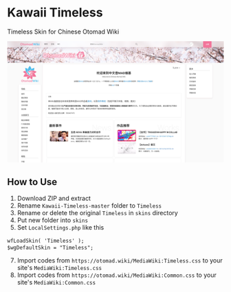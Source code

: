Kawaii Timeless
====
Timeless Skin for Chinese Otomad Wiki

![Preview Screenshot](https://raw.githubusercontent.com/OtomadWiki/Kawaii-Timeless/master/screenshots/1920x1080.png)

## How to Use

1. Download ZIP and extract
2. Rename `Kawaii-Timeless-master` folder to `Timeless`
3. Rename or delete the original `Timeless` in `skins` directory
4. Put new folder into `skins`
5. Set `LocalSettings.php` like this

```
wfLoadSkin( 'Timeless' );
$wgDefaultSkin = "Timeless";
```
7. Import codes from `https://otomad.wiki/MediaWiki:Timeless.css` to your site's `MediaWiki:Timeless.css`
8. Import codes from `https://otomad.wiki/MediaWiki:Common.css` to your site's `MediaWiki:Common.css`
